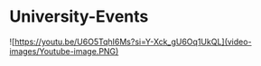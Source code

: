 # University-Events

![https://youtu.be/U6O5TqhI6Ms?si=Y-Xck_gU6Oq1UkQL](video-images/Youtube-image.PNG)

